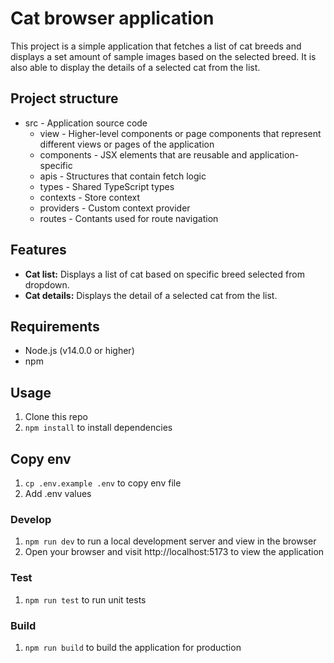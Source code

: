 # Cat browser application

This project is a simple application that fetches a list of cat breeds and displays a set amount of sample images based on the selected breed. It is also able to display the details of a selected cat from the list.

## Project structure

- src - Application source code
  - view - Higher-level components or page components that represent different views or pages of the application
  - components - JSX elements that are reusable and application-specific
  - apis - Structures that contain fetch logic
  - types - Shared TypeScript types
  - contexts - Store context
  - providers - Custom context provider
  - routes - Contants used for route navigation

## Features

- **Cat list:** Displays a list of cat based on specific breed selected from dropdown.
- **Cat details:** Displays the detail of a selected cat from the list.

## Requirements

- Node.js (v14.0.0 or higher)
- npm

## Usage

1. Clone this repo
2. `npm install` to install dependencies

## Copy env

1. `cp .env.example .env` to copy env file
2. Add .env values

### Develop

1. `npm run dev` to run a local development server and view in the browser
2. Open your browser and visit http://localhost:5173 to view the application

### Test

1. `npm run test` to run unit tests

### Build

1. `npm run build` to build the application for production
